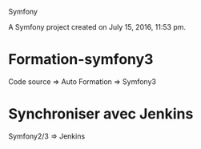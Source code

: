 Symfony


A Symfony project created on July 15, 2016, 11:53 pm.

# Formation-symfony3
Code source => Auto Formation => Symfony3
# Synchroniser avec Jenkins
Symfony2/3 => Jenkins
